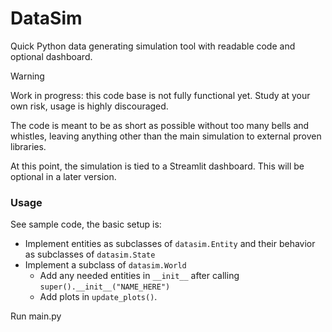 # DataSim

Quick Python data generating simulation tool with readable code and optional dashboard.

> [!WARNING]
> Work in progress: this code base is not fully functional yet. Study at your own risk, usage is highly discouraged.

The code is meant to be as short as possible without too many bells and whistles, leaving anything other than the main simulation to external proven libraries.

At this point, the simulation is tied to a Streamlit dashboard. This will be optional in a later version.

### Usage

See sample code, the basic setup is:

- Implement entities as subclasses of `datasim.Entity` and their behavior as subclasses of `datasim.State`
- Implement a subclass of `datasim.World`
  - Add any needed entities in `__init__` after calling `super().__init__("NAME_HERE")`
  - Add plots in `update_plots()`.

Run main.py
